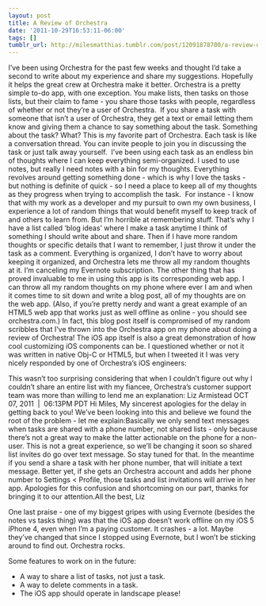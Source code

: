 ```yaml
---
layout: post
title: A Review of Orchestra
date: '2011-10-29T16:53:11-06:00'
tags: []
tumblr_url: http://milesmatthias.tumblr.com/post/12091878700/a-review-of-orchestra
---
```

I’ve been using Orchestra for the past few weeks and thought I’d take a second to write about my experience and share my suggestions. Hopefully it helps the great crew at Orchestra make it better.
Orchestra is a pretty simple to-do app, with one exception. You make lists, then tasks on those lists, but their claim to fame - you share those tasks with people, regardless of whether or not they’re a user of Orchestra. 
If you share a task with someone that isn’t a user of Orchestra, they get a text or email letting them know and giving them a chance to say something about the task. Something about the task? What?
This is my favorite part of Orchestra. Each task is like a conversation thread. You can invite people to join you in discussing the task or just talk away yourself. 
I’ve been using each task as an endless bin of thoughts where I can keep everything semi-organized. I used to use notes, but really I need notes with a bin for my thoughts. Everything revolves around getting something done - which is why I love the tasks - but nothing is definite of quick - so I need a place to keep all of my thoughts as they progress when trying to accomplish the task. 
For instance - I know that with my work as a developer and my pursuit to own my own business, I experience a lot of random things that would benefit myself to keep track of and others to learn from. But I’m horrible at remembering stuff.
That’s why I have a list called ‘blog ideas’ where I make a task anytime I think of something I should write about and share. Then if I have more random thoughts or specific details that I want to remember, I just throw it under the task as a comment. Everything is organized, I don’t have to worry about keeping it organized, and Orchestra lets me throw all my random thoughts at it. I’m canceling my Evernote subscription.
The other thing that has proved invaluable to me in using this app is its corresponding web app. I can throw all my random thoughts on my phone where ever I am and when it comes time to sit down and write a blog post, all of my thoughts are on the web app. (Also, if you’re pretty nerdy and want a great example of an HTML5 web app that works just as well offline as online - you should see orchestra.com.) In fact, this blog post itself is compromised of my random scribbles that I’ve thrown into the Orchestra app on my phone about doing a review of Orchestra!
The iOS app itself is also a great demonstration of how cool customizing iOS components can be. I questioned whether or not it was written in native Obj-C or HTML5, but when I tweeted it I was very nicely responded by one of Orchestra’s iOS engineers:


This wasn’t too surprising considering that when I couldn’t figure out why I couldn’t share an entire list with my fiancee, Orchestra’s customer support team was more than willing to lend me an explanation:
Liz Armistead
OCT 07, 2011  |  06:13PM PDT
Hi Miles, My sincerest apologies for the delay in getting back to you! We’ve been looking into this and believe we found the root of the problem - let me explain:Basically we only send text messages when tasks are shared with a phone number, not shared lists - only because there’s not a great way to make the latter actionable on the phone for a non-user. This is not a great experience, so we’ll be changing it soon so shared list invites do go over text message. So stay tuned for that. In the meantime if you send a share a task with her phone number, that will initiate a text message. Better yet, if she gets an Orchestra account and adds her phone number to Settings < Profile, those tasks and list invitations will arrive in her app. Apologies for this confusion and shortcoming on our part, thanks for bringing it to our attention.All the best, Liz


One last praise - one of my biggest gripes with using Evernote (besides the notes vs tasks thing) was that the iOS app doesn’t work offline on my iOS 5 iPhone 4, even when I’m a paying customer. It crashes - a lot. Maybe they’ve changed that since I stopped using Evernote, but I won’t be sticking around to find out. Orchestra rocks.

Some features to work on in the future:
- A way to share a list of tasks, not just a task.
- A way to delete comments in a task.
- The iOS app should operate in landscape please!
